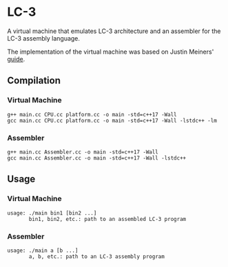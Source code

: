 # LC-3
A virtual machine that emulates LC-3 architecture and an assembler for the LC-3 assembly language.

The implementation of the virtual machine was based on Justin Meiners' [guide](https://www.jmeiners.com/lc3-vm/).

## Compilation
### Virtual Machine
    g++ main.cc CPU.cc platform.cc -o main -std=c++17 -Wall
    gcc main.cc CPU.cc platform.cc -o main -std=c++17 -Wall -lstdc++ -lm

### Assembler
    g++ main.cc Assembler.cc -o main -std=c++17 -Wall
    gcc main.cc Assembler.cc -o main -std=c++17 -Wall -lstdc++

## Usage
### Virtual Machine
    usage: ./main bin1 [bin2 ...]
           bin1, bin2, etc.: path to an assembled LC-3 program

### Assembler
    usage: ./main a [b ...]
           a, b, etc.: path to an LC-3 assembly program
